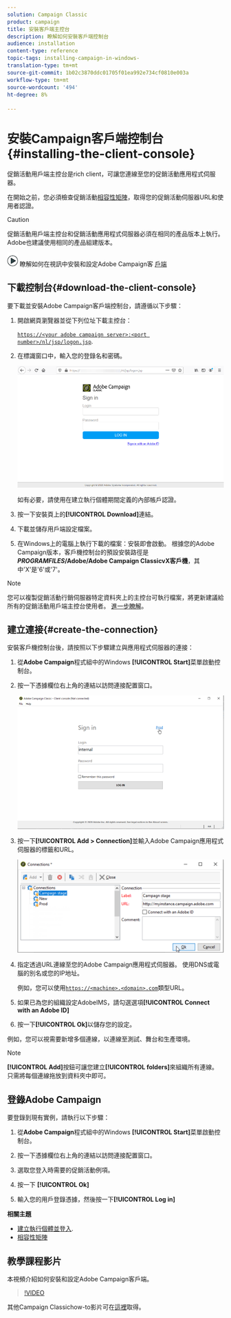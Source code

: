```yaml
---
solution: Campaign Classic
product: campaign
title: 安裝客戶端主控台
description: 瞭解如何安裝客戶端控制台
audience: installation
content-type: reference
topic-tags: installing-campaign-in-windows-
translation-type: tm+mt
source-git-commit: 1b02c3870ddc01705f01ea992e734cf0810e003a
workflow-type: tm+mt
source-wordcount: '494'
ht-degree: 8%

---
```



# 安裝Campaign客戶端控制台{#installing-the-client-console}

促銷活動用戶端主控台是rich client，可讓您連線至您的促銷活動應用程式伺服器。

在開始之前，您必須檢查促銷活動[相容性矩陣](https://helpx.adobe.com/tw/campaign/kb/compatibility-matrix.html)，取得您的促銷活動伺服器URL和使用者認證。

>[!CAUTION]
>
>促銷活動用戶端主控台和促銷活動應用程式伺服器必須在相同的產品版本上執行。 Adobe也建議使用相同的產品組建版本。

![](assets/do-not-localize/how-to-video.png) 瞭解如何在視訊中安裝和設定Adobe Campaign客 [戶端](#video)

## 下載控制台{#download-the-client-console}

要下載並安裝Adobe Campaign客戶端控制台，請遵循以下步驟：

1. 開啟網頁瀏覽器並從下列位址下載主控台：

   [`https://<your adobe campaign server>:<port number>/nl/jsp/logon.jsp`](https://myserver.adobe.com/nl/jsp/logon.jsp).

1. 在標識窗口中，輸入您的登錄名和密碼。

   ![](assets/s_ncs_install_setup_download01.png)

   如有必要，請使用在建立執行個體期間定義的內部帳戶認證。

1. 按一下安裝頁上的&#x200B;**[!UICONTROL Download]**&#x200B;連結。
1. 下載並儲存用戶端設定檔案。
1. 在Windows上的電腦上執行下載的檔案：安裝即會啟動。 根據您的Adobe Campaign版本，客戶機控制台的預設安裝路徑是&#x200B;**$PROGRAMFILES$/Adobe/Adobe Campaign ClassicvX客戶機**，其中&#39;X&#39;是&#39;6&#39;或&#39;7&#39;。

>[!NOTE]
>
>您可以複製促銷活動行銷伺服器特定資料夾上的主控台可執行檔案，將更新建議給所有的促銷活動用戶端主控台使用者。 [進一步瞭解](../../installation/using/client-console-availability-for-windows.md)。


## 建立連接{#create-the-connection}

安裝客戶機控制台後，請按照以下步驟建立與應用程式伺服器的連接：

1. 從&#x200B;**Adobe Campaign**&#x200B;程式組中的Windows **[!UICONTROL Start]**&#x200B;菜單啟動控制台。

1. 按一下憑據欄位右上角的連結以訪問連接配置窗口。

   ![](assets/s_ncs_install_define_connection_01.png)

1. 按一下&#x200B;**[!UICONTROL Add > Connection]**&#x200B;並輸入Adobe Campaign應用程式伺服器的標籤和URL。

   ![](assets/s_ncs_install_define_connection_02.png)

1. 指定透過URL連線至您的Adobe Campaign應用程式伺服器。 使用DNS或電腦的別名或您的IP地址。

   例如，您可以使用[`https://<machine>.<domain>.com`](https://myserver.adobe.com)類型URL。

1. 如果已為您的組織設定AdobeIMS，請勾選選項&#x200B;**[!UICONTROL Connect with an Adobe ID]**

1. 按一下&#x200B;**[!UICONTROL Ok]**&#x200B;以儲存您的設定。

例如，您可以視需要新增多個連線，以連線至測試、舞台和生產環境。

>[!NOTE]
>
>**[!UICONTROL Add]**&#x200B;按鈕可讓您建立&#x200B;**[!UICONTROL folders]**&#x200B;來組織所有連線。 只需將每個連線拖放到資料夾中即可。

## 登錄Adobe Campaign

要登錄到現有實例，請執行以下步驟：

1. 從&#x200B;**Adobe Campaign**&#x200B;程式組中的Windows **[!UICONTROL Start]**&#x200B;菜單啟動控制台。

1. 按一下憑據欄位右上角的連結以訪問連接配置窗口。

1. 選取您登入時需要的促銷活動例項。

1. 按一下 **[!UICONTROL Ok]**

1. 輸入您的用戶登錄憑據，然後按一下&#x200B;**[!UICONTROL Log in]**

**相關主題**

* [建立執行個體並登入](../../installation/using/creating-an-instance-and-logging-on.md).
* [相容性矩陣](https://helpx.adobe.com/campaign/kb/compatibility-matrix.html)

## 教學課程影片

本視頻介紹如何安裝和設定Adobe Campaign客戶端。

>[!VIDEO](https://video.tv.adobe.com/v/35124?quality=12)

其他Campaign Classichow-to影片可在[這裡](https://experienceleague.adobe.com/docs/campaign-classic-learn/tutorials/overview.html?lang=zh-Hant)取得。

